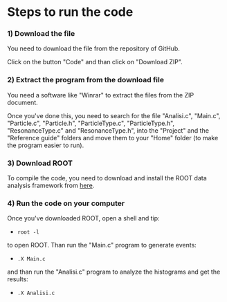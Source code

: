 # Steps to run the code

### 1) Download the file
You need to download the file from the repository of GitHub.

Click on the button "Code" and than click on "Download ZIP".
### 2) Extract the program from the download file
You need a software like "Winrar" to extract the files from the ZIP document.

Once you've done this, you need to search for the file "Analisi.c", "Main.c", "Particle.c", "Particle.h", "ParticleType.c", "ParticleType.h", "ResonanceType.c" and "ResonanceType.h", into the "Project" and the "Reference guide" folders and move them to your "Home" folder (to make the program easier to run).
### 3) Download ROOT
To compile the code, you need to download and install the ROOT data analysis framework from [here](https://d35c7d8c.web.cern.ch/downloading-root).

### 4) Run the code on your computer
Once you've downloaded ROOT, open a shell and tip:
 
- `root -l`

to open ROOT. Than run the "Main.c" program to generate events:

- `.X Main.c`

and than run the "Analisi.c" program to analyze the histograms and get the results:

- `.X Analisi.c`

